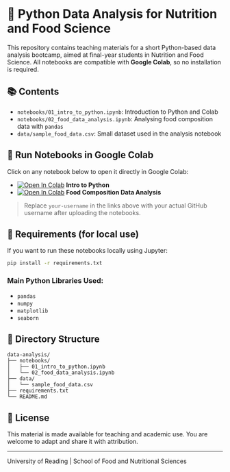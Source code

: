 
# 🧪 Python Data Analysis for Nutrition and Food Science

This repository contains teaching materials for a short Python-based data analysis bootcamp, aimed at final-year students in Nutrition and Food Science. All notebooks are compatible with **Google Colab**, so no installation is required.

## 📚 Contents

- `notebooks/01_intro_to_python.ipynb`: Introduction to Python and Colab
- `notebooks/02_food_data_analysis.ipynb`: Analysing food composition data with `pandas`
- `data/sample_food_data.csv`: Small dataset used in the analysis notebook

## 🚀 Run Notebooks in Google Colab

Click on any notebook below to open it directly in Google Colab:

- [![Open In Colab](https://colab.research.google.com/assets/colab-badge.svg)](https://colab.research.google.com/github/your-username/data-analysis/blob/main/notebooks/01_intro_to_python.ipynb) **Intro to Python**
- [![Open In Colab](https://colab.research.google.com/assets/colab-badge.svg)](https://colab.research.google.com/github/your-username/data-analysis/blob/main/notebooks/02_food_data_analysis.ipynb) **Food Composition Data Analysis**

> Replace `your-username` in the links above with your actual GitHub username after uploading the notebooks.

## 🧰 Requirements (for local use)

If you want to run these notebooks locally using Jupyter:

```bash
pip install -r requirements.txt
```

### Main Python Libraries Used:
- `pandas`
- `numpy`
- `matplotlib`
- `seaborn`

## 📂 Directory Structure

```
data-analysis/
├── notebooks/
│   ├── 01_intro_to_python.ipynb
│   └── 02_food_data_analysis.ipynb
├── data/
│   └── sample_food_data.csv
├── requirements.txt
└── README.md
```

## 📝 License

This material is made available for teaching and academic use. You are welcome to adapt and share it with attribution.

---
University of Reading | School of Food and Nutritional Sciences
